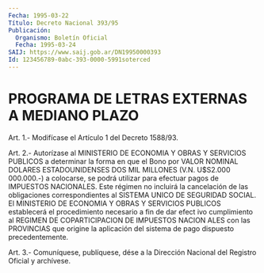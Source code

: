 ```yaml
---
Fecha: 1995-03-22
Título: Decreto Nacional 393/95
Publicación:
  Organismo: Boletín Oficial
  Fecha: 1995-03-24
SAIJ: https://www.saij.gob.ar/DN19950000393
Id: 123456789-0abc-393-0000-5991soterced
---
```

# PROGRAMA DE LETRAS EXTERNAS A MEDIANO PLAZO

<a id="1"></a>
Art.  1.-  Modifícase  el  Artículo  1  del  Decreto  1588/93.

<a id="2"></a>
Art.  2.-  Autorízase  al  MINISTERIO  DE  ECONOMIA  Y OBRAS Y SERVICIOS  PUBLICOS a determinar la forma en que el Bono por  VALOR NOMINAL DOLARES  ESTADOUNIDENSES  DOS  MIL  MILLONES (V.N. U$S2.000 000.000.-)  a colocarse, se podrá utilizar para  efectuar  pagos de IMPUESTOS  NACIONALES.  Este régimen no incluirá la cancelación  de las obligaciones correspondientes  al  SISTEMA  UNICO  DE SEGURIDAD SOCIAL.  El  MINISTERIO  DE  ECONOMIA  Y OBRAS Y SERVICIOS PUBLICOS establecerá  el procedimiento necesario a  fin  de  dar  efect  ivo cumplimiento al  REGIMEN  DE  COPARTICIPACION  DE  IMPUESTOS NACION ALES  con las PROVINCIAS que origine la aplicación del  sistema  de pago dispuesto precedentemente.

<a id="3"></a>
Art. 3.- Comuníquese, publíquese, dése a la Dirección Nacional del Registro Oficial y archívese.